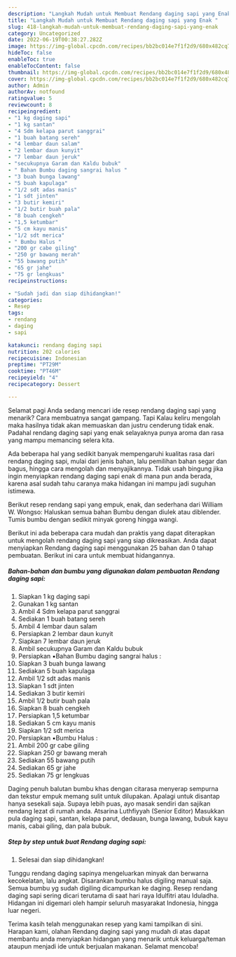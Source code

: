 ```yaml
---
description: "Langkah Mudah untuk Membuat Rendang daging sapi yang Enak "
title: "Langkah Mudah untuk Membuat Rendang daging sapi yang Enak "
slug: 418-langkah-mudah-untuk-membuat-rendang-daging-sapi-yang-enak
category: Uncategorized
date: 2022-06-19T00:38:27.282Z
image: https://img-global.cpcdn.com/recipes/bb2bc014e7f1f2d9/680x482cq70/rendang-daging-sapi-foto-resep-utama.jpg
hideToc: false
enableToc: true
enableTocContent: false
thumbnail: https://img-global.cpcdn.com/recipes/bb2bc014e7f1f2d9/680x482cq70/rendang-daging-sapi-foto-resep-utama.jpg
cover: https://img-global.cpcdn.com/recipes/bb2bc014e7f1f2d9/680x482cq70/rendang-daging-sapi-foto-resep-utama.jpg
author: Admin
authorAv: notfound
ratingvalue: 5
reviewcount: 8
recipeingredient:
- "1 kg daging sapi"
- "1 kg santan"
- "4 Sdm kelapa parut sanggrai"
- "1 buah batang sereh"
- "4 lembar daun salam"
- "2 lembar daun kunyit"
- "7 lembar daun jeruk"
- "secukupnya Garam dan Kaldu bubuk"
- " Bahan Bumbu daging sangrai halus "
- "3 buah bunga lawang"
- "5 buah kapulaga"
- "1/2 sdt adas manis"
- "1 sdt jinten"
- "3 butir kemiri"
- "1/2 butir buah pala"
- "8 buah cengkeh"
- "1,5 ketumbar"
- "5 cm kayu manis"
- "1/2 sdt merica"
- " Bumbu Halus "
- "200 gr cabe giling"
- "250 gr bawang merah"
- "55 bawang putih"
- "65 gr jahe"
- "75 gr lengkuas"
recipeinstructions:

- "Sudah jadi dan siap dihidangkan!"
categories:
- Resep
tags:
- rendang
- daging
- sapi

katakunci: rendang daging sapi 
nutrition: 202 calories
recipecuisine: Indonesian
preptime: "PT29M"
cooktime: "PT46M"
recipeyield: "4"
recipecategory: Dessert

---
```



Selamat pagi Anda sedang mencari ide resep rendang daging sapi yang menarik? Cara membuatnya sangat gampang. Tapi Kalau keliru mengolah maka hasilnya tidak akan memuaskan dan justru cenderung tidak enak. Padahal rendang daging sapi yang enak selayaknya punya aroma dan rasa yang mampu memancing selera kita.


Ada beberapa hal yang sedikit banyak mempengaruhi kualitas rasa dari rendang daging sapi, mulai dari jenis bahan, lalu pemilihan bahan segar dan bagus, hingga cara mengolah dan menyajikannya. Tidak usah bingung jika ingin menyiapkan rendang daging sapi enak di mana pun anda berada, karena asal sudah tahu caranya maka hidangan ini mampu jadi suguhan istimewa.

Berikut resep rendang sapi yang empuk, enak, dan sederhana dari William W. Wongso: Haluskan semua bahan Bumbu dengan diulek atau diblender. Tumis bumbu dengan sedikit minyak goreng hingga wangi.


Berikut ini ada beberapa cara mudah dan praktis yang dapat diterapkan untuk mengolah rendang daging sapi yang siap dikreasikan. Anda dapat menyiapkan Rendang daging sapi menggunakan 25 bahan dan 0 tahap pembuatan. Berikut ini cara untuk membuat hidangannya.

<!--inarticleads1-->

##### Bahan-bahan dan bumbu yang digunakan dalam pembuatan Rendang daging sapi:

1. Siapkan 1 kg daging sapi
1. Gunakan 1 kg santan
1. Ambil 4 Sdm kelapa parut sanggrai
1. Sediakan 1 buah batang sereh
1. Ambil 4 lembar daun salam
1. Persiapkan 2 lembar daun kunyit
1. Siapkan 7 lembar daun jeruk
1. Ambil secukupnya Garam dan Kaldu bubuk
1. Persiapkan  ▪️Bahan Bumbu daging sangrai halus :
1. Siapkan 3 buah bunga lawang
1. Sediakan 5 buah kapulaga
1. Ambil 1/2 sdt adas manis
1. Siapkan 1 sdt jinten
1. Sediakan 3 butir kemiri
1. Ambil 1/2 butir buah pala
1. Siapkan 8 buah cengkeh
1. Persiapkan 1,5 ketumbar
1. Sediakan 5 cm kayu manis
1. Siapkan 1/2 sdt merica
1. Persiapkan  ▪️Bumbu Halus :
1. Ambil 200 gr cabe giling
1. Siapkan 250 gr bawang merah
1. Sediakan 55 bawang putih
1. Sediakan 65 gr jahe
1. Sediakan 75 gr lengkuas


Daging penuh balutan bumbu khas dengan citarasa menyerap sempurna dan tekstur empuk memang sulit untuk dilupakan. Apalagi untuk disantap hanya sesekali saja. Supaya lebih puas, ayo masak sendiri dan sajikan rendang lezat di rumah anda. Atsarina Luthfiyyah (Senior Editor) Masukkan pula daging sapi, santan, kelapa parut, dedauan, bunga lawang, bubuk kayu manis, cabai giling, dan pala bubuk. 

<!--inarticleads2-->

##### Step by step untuk buat Rendang daging sapi:


1. Selesai dan siap dihidangkan!

Tunggu rendang daging sapinya mengeluarkan minyak dan berwarna kecokelatan, lalu angkat. Disarankan bumbu halus digiling manual saja. Semua bumbu yg sudah digiling dicampurkan ke daging. Resep rendang daging sapi sering dicari terutama di saat hari raya Idulfitri atau Iduladha. Hidangan ini digemari oleh hampir seluruh masyarakat Indonesia, hingga luar negeri. 

Terima kasih telah menggunakan resep yang kami tampilkan di sini. Harapan kami, olahan Rendang daging sapi yang mudah di atas dapat membantu anda menyiapkan hidangan yang menarik untuk keluarga/teman ataupun menjadi ide untuk berjualan makanan. Selamat mencoba!
